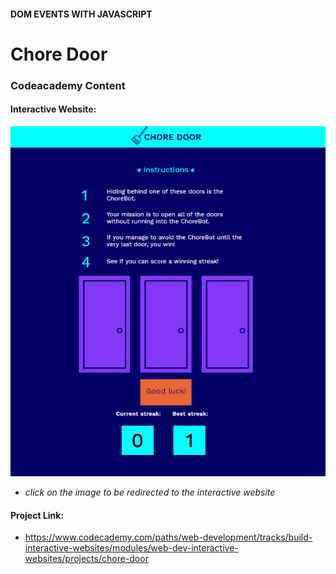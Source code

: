 #### DOM EVENTS WITH JAVASCRIPT

# Chore Door

### Codeacademy Content

#### Interactive Website:
[![choredoor](choredoor.png)](https://s3.amazonaws.com/codecademy-content/projects/chore-door/chore-door-final/index.html)
- *click on the image to be redirected to the interactive website*

#### Project Link:
- https://www.codecademy.com/paths/web-development/tracks/build-interactive-websites/modules/web-dev-interactive-websites/projects/chore-door
